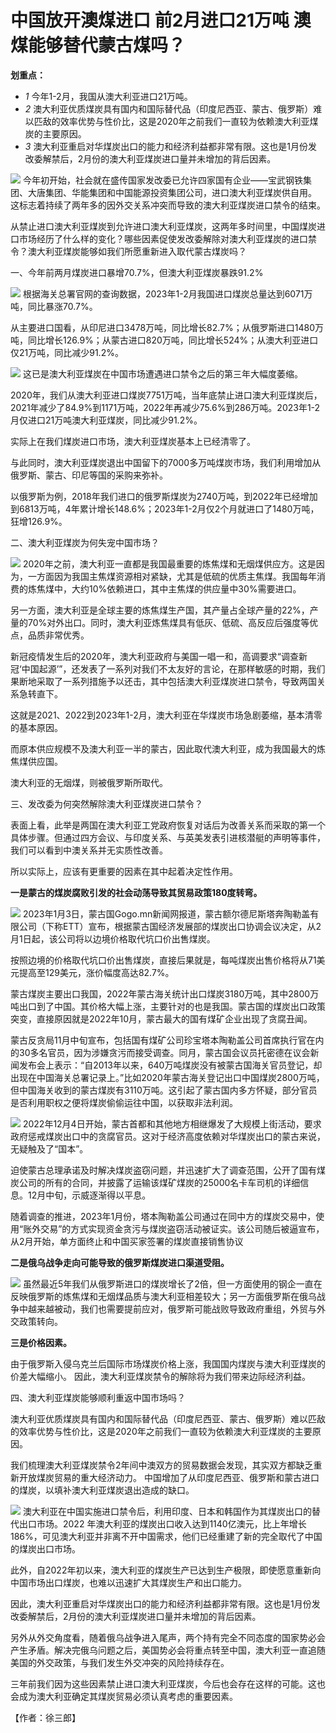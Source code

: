 # 中国放开澳煤进口 前2月进口21万吨 澳煤能够替代蒙古煤吗？

**划重点：**

  * _1_ 今年1-2月，我国从澳大利亚进口21万吨。
  * _2_ 澳大利亚优质煤炭具有国内和国际替代品（印度尼西亚、蒙古、俄罗斯）难以匹敌的效率优势与性价比，这是2020年之前我们一直较为依赖澳大利亚煤炭的主要原因。
  * _3_ 澳大利亚重启对华煤炭出口的能力和经济利益都非常有限。这也是1月份发改委解禁后，2月份的澳大利亚煤炭进口量并未增加的背后因素。

![](https://inews.gtimg.com/news_bt/Onp7FaAfUJFIlBs-xqAKg9QKqvtoN2S3DxcoIah7IM46gAA/1000)
今年初开始，社会就在盛传国家发改委已允许四家国有企业——宝武钢铁集团、大唐集团、华能集团和中国能源投资集团公司，进口澳大利亚煤炭供自用。
这标志着持续了两年多的因外交关系冲突而导致的澳大利亚煤炭进口禁令的结束。

从禁止进口澳大利亚煤炭到允许进口澳大利亚煤炭，这两年多时间里，中国煤炭进口市场经历了什么样的变化？哪些因素促使发改委解除对澳大利亚煤炭的进口禁令？澳大利亚煤炭能够如我们所愿重新进入取代蒙古煤炭吗？

一、今年前两月煤炭进口暴增70.7%，但澳大利亚煤炭暴跌91.2%

![](https://inews.gtimg.com/news_bt/OoguSdUu7K-Z_3YkCeX-0VTKZ-nQExkYip9kyD8UOLyCkAA/1000)
根据海关总署官网的查询数据，2023年1-2月我国进口煤炭总量达到6071万吨，同比暴涨70.7%。

从主要进口国看，从印尼进口3478万吨，同比增长82.7%；从俄罗斯进口1480万吨，同比增长126.9%；从蒙古进口820万吨，同比增长524%；从澳大利亚进口仅21万吨，同比减少91.2%。

![](https://inews.gtimg.com/news_bt/Os7JXSR38pGz5fwx510VeOG45yXit0LFYoss_BkOwMkt0AA/1000)
这已是澳大利亚煤炭在中国市场遭遇进口禁令之后的第三年大幅度萎缩。

2020年，我们从澳大利亚进口煤炭7751万吨，当年底禁止进口澳大利亚煤炭后，2021年减少了84.9%到1171万吨，2022年再减少75.6%到286万吨。2023年1-2月仅进口21万吨澳大利亚煤炭，同比减少91.2%。

实际上在我们煤炭进口市场，澳大利亚煤炭基本上已经清零了。

与此同时，澳大利亚煤炭退出中国留下的7000多万吨煤炭市场，我们利用增加从俄罗斯、蒙古、印尼等国的采购来弥补。

以俄罗斯为例，2018年我们进口的俄罗斯煤炭为2740万吨，到2022年已经增加到6813万吨，4年累计增长148.6%；2023年1-2月仅2个月就进口了1480万吨，狂增126.9%。

二、澳大利亚煤炭为何失宠中国市场？

![](https://inews.gtimg.com/news_bt/Od_XjveFOttIOhNtztl1x_ONV3L61Jg4hxgMCHqtVTDRIAA/1000)
2020年之前，澳大利亚一直都是我国最重要的炼焦煤和无烟煤供应方。这是因为，一方面因为我国主焦煤资源相对紧缺，尤其是低硫的优质主焦煤。我国每年消费的炼焦煤中，大约10%依赖进口，其中主焦煤的供应量中30%需要进口。

另一方面，澳大利亚是全球主要的炼焦煤生产国，其产量占全球产量的22%，产量的70%对外出口。同时，澳大利亚炼焦煤具有低灰、低硫、高反应后强度等优点，品质非常优秀。

新冠疫情发生后的2020年，澳大利亚政府与美国一唱一和，高调要求“调查新冠‘中国起源’”，还发表了一系列对我们不太友好的言论，在那样敏感的时期，我们果断地采取了一系列措施予以还击，其中包括澳大利亚煤炭进口禁令，导致两国关系急转直下。

这就是2021、2022到2023年1-2月，澳大利亚在华煤炭市场急剧萎缩，基本清零的基本原因。

而原本供应规模不及澳大利亚一半的蒙古，因此取代澳大利亚，成为我国最大的炼焦煤供应国。

澳大利亚的无烟煤，则被俄罗斯所取代。

三、发改委为何突然解除澳大利亚煤炭进口禁令？

表面上看，此举是两国在澳大利亚工党政府恢复对话后为改善关系而采取的第一个具体步骤。但通过四方会议、与印度关系、与英美发表引进核潜艇的声明等事件，我们可以看到中澳关系并无实质性改善。

所以实际上，应该有更重要的因素在其中起着决定性作用。

**一是蒙古的煤炭腐败引发的社会动荡导致其贸易政策180度转弯。**

![](https://inews.gtimg.com/news_bt/OsXjks56AChmesHVt4NpJXdwUJPR6wcaINi5LHyDTkpc8AA/1000)
2023年1月3日，蒙古国Gogo.mn新闻网报道，蒙古额尔德尼斯塔奔陶勒盖有限公司（下称ETT）宣布，根据蒙古国经济发展部的煤炭出口协调会议决定，从2月1日起，该公司将以边境价格取代坑口价出售煤炭。

按照边境的价格取代坑口价出售煤炭，直接后果就是，每吨煤炭出售价格将从71美元提高至129美元，涨价幅度高达82.7%。

蒙古煤炭主要出口我国，2022年蒙古海关统计出口煤炭3180万吨，其中2800万吨出口到了中国。其价格大幅上涨，主要针对的也是我国。蒙古国的煤炭出口政策突变，直接原因就是2022年10月，蒙古最大的国有煤矿企业出现了贪腐丑闻。

蒙古反贪局11月中旬宣布，包括国有煤矿公司珍宝塔本陶勒盖公司首席执行官在内的30多名官员，因为涉嫌贪污而接受调查。同月，蒙古国会议员托密德在议会新闻发布会上表示：“自2013年以来，640万吨煤炭没有被蒙古国海关官员登记，却出现在中国海关总署记录上。”比如2020年蒙古海关登记出口中国煤炭2800万吨，但中国海关收到的蒙古煤炭有3110万吨。这引起了蒙古国内多方怀疑，部分官员是否利用职权之便将煤炭偷偷运往中国，以获取非法利润。

![](https://inews.gtimg.com/news_bt/O_N6RzeCnFARyrBpGMDowJDk_ZrmWStpWYxTGa2KrlqoAAA/1000)
2022年12月4日开始，蒙古首都和其他地方相继爆发了大规模上街活动，要求政府惩戒煤炭出口中的贪腐官员。这对于经济高度依赖对华煤炭出口的蒙古来说，无疑触及了“国本”。

迫使蒙古总理承诺及时解决煤炭盗窃问题，并迅速扩大了调查范围，公开了国有煤炭公司的所有的合同，并披露了运输该煤矿煤炭的25000名卡车司机的详细信息。12月中旬，示威逐渐得以平息。

随着调查的推进，2023年1月份，塔本陶勒盖公司通过在同中方的煤炭交易中，使用“账外交易”的方式实现资金贪污与煤炭盗窃活动被证实。该公司随后被逼宣布，从2月开始，单方面终止和中国买家签署的煤炭直接销售协议

**二是俄乌战争走向可能导致的俄罗斯煤炭进口渠道受阻。**

![](https://inews.gtimg.com/news_bt/O6WxN3jvf7K-eiR4H6T6YQDGV7bHk5x-O2qYv890uRtn4AA/1000)
虽然最近5年我们从俄罗斯进口的煤炭增长了2倍，但一方面使用的钢企一直在反映俄罗斯的炼焦煤和无烟煤品质与澳大利亚相差较大；另一方面俄罗斯在俄乌战争中越来越被动，我们也需要提前应对，俄罗斯可能战败导致政府重组，外贸与外交政策转向。

**三是价格因素。**

由于俄罗斯入侵乌克兰后国际市场煤炭价格上涨，我国国内煤炭与澳大利亚煤炭的价差大幅缩小。 因此，澳大利亚煤炭禁令的解除将为我们带来边际经济利益。

四、澳大利亚煤炭能够顺利重返中国市场吗？

澳大利亚优质煤炭具有国内和国际替代品（印度尼西亚、蒙古、俄罗斯）难以匹敌的效率优势与性价比，这是2020年之前我们一直较为依赖澳大利亚煤炭的主要原因。

我们梳理澳大利亚煤炭禁令2年间中澳双方的贸易数据会发现，其实双方都缺乏重新开放煤炭贸易的重大经济动力。
中国增加了从印度尼西亚、俄罗斯和蒙古进口的煤炭，以填补澳大利亚煤炭退出造成的缺口。

![](https://inews.gtimg.com/news_bt/OmFVcAQxrBVg7pG-XGbJQlTcNjhIchsI-_QOF9tIU6NogAA/1000)
澳大利亚在中国实施进口禁令后，利用印度、日本和韩国作为其煤炭出口的替代出口市场。2022
年澳大利亚的煤炭出口收入达到1140亿澳元，比上年增长186%，可见澳大利亚并非离不开中国需求，他们已经重建了新的完全取代了中国的煤炭出口市场。

此外，自2022年初以来，澳大利亚的煤炭生产已达到生产极限，即使愿意重新向中国市场出口煤炭，也难以迅速扩大其煤炭生产和出口能力。

因此，澳大利亚重启对华煤炭出口的能力和经济利益都非常有限。这也是1月份发改委解禁后，2月份的澳大利亚煤炭进口量并未增加的背后因素。

另外从外交角度看，随着俄乌战争进入尾声，两个持有完全不同态度的国家势必会产生矛盾。解决完俄乌问题之后，美国势必会将重点转至中国，澳大利亚一直追随美国的外交政策，与我们发生外交冲突的风险持续存在。

三年前我们因为这些因素禁止进口澳大利亚煤炭，今后也会存在这样的可能。这也会成为澳大利亚确定其煤炭贸易必须认真考虑的重要因素。

【作者：徐三郎】

